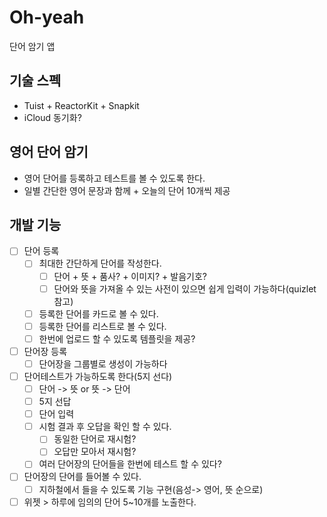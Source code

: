 # Oh-yeah
단어 암기 앱

## 기술 스펙
* Tuist + ReactorKit + Snapkit
* iCloud 동기화?

## 영어 단어 암기
* 영어 단어를 등록하고 테스트를 볼 수 있도록 한다.
* 일별 간단한 영어 문장과 함께 + 오늘의 단어 10개씩 제공

## 개발 기능
- [ ] 단어 등록
    - [ ] 최대한 간단하게 단어를 작성한다.
        - [ ] 단어 + 뜻 + 품사? + 이미지? + 발음기호?
        - [ ] 단어와 뜻을 가져올 수 있는 사전이 있으면 쉽게 입력이 가능하다(quizlet 참고)
    - [ ] 등록한 단어를 카드로 볼 수 있다.
    - [ ] 등록한 단어를 리스트로 볼 수 있다.
    - [ ] 한번에 업로드 할 수 있도록 템플릿을 제공?
- [ ] 단어장 등록
    - [ ] 단어장을 그룹별로 생성이 가능하다
- [ ] 단어테스트가 가능하도록 한다(5지 선다)
    - [ ] 단어 -> 뜻 or 뜻 -> 단어
    - [ ] 5지 선답
    - [ ] 단어 입력
    - [ ] 시험 결과 후 오답을 확인 할 수 있다.
        - [ ] 동일한 단어로 재시험?
        - [ ] 오답만 모아서 재시험?
    - [ ] 여러 단어장의 단어들을 한번에 테스트 할 수 있다?
- [ ] 단어장의 단어를 들어볼 수 있다.
    - [ ] 지하철에서 들을 수 있도록 기능 구현(음성-> 영어, 뜻 순으로)
- [ ] 위젯 > 하루에 임의의 단어 5~10개를 노출한다.
